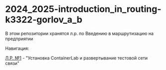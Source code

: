 # 2024_2025-introduction_in_routing-k3322-gorlov_a_b
В этом репозитории хранятся л.р. по Введению в маршрутизацию на предприятии

Навигация:

[Л.Р. №1](lab1) - "Установка ContainerLab и развертывание тестовой сети связи"
